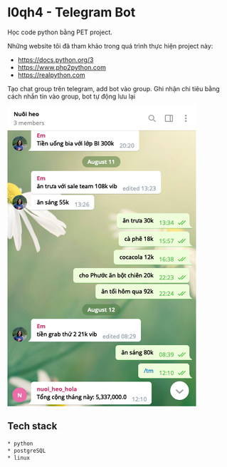# l0qh4 - Telegram Bot
Học code python bằng PET project.

Những website tôi đã tham khảo trong quá trình thực hiện project này:
* https://docs.python.org/3
* https://www.php2python.com
* https://realpython.com

Tạo chat group trên telegram, add bot vào group. Ghi nhận chi tiêu bằng cách nhắn tin vào group, bot tự động lưu lại

![Optional Text](image.png)

## Tech stack
    * python
    * postgreSQL
    * linux
